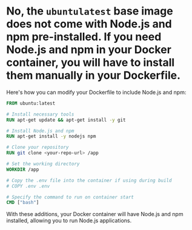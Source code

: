 # No, the `ubuntulatest` base image does not come with Node.js and npm pre-installed. If you need Node.js and npm in your Docker container, you will have to install them manually in your Dockerfile.

Here's how you can modify your Dockerfile to include Node.js and npm:

```Dockerfile
FROM ubuntu:latest

# Install necessary tools
RUN apt-get update && apt-get install -y git

# Install Node.js and npm
RUN apt-get install -y nodejs npm

# Clone your repository
RUN git clone <your-repo-url> /app

# Set the working directory
WORKDIR /app

# Copy the .env file into the container if using during build
# COPY .env .env

# Specify the command to run on container start
CMD ["bash"]
```

With these additions, your Docker container will have Node.js and npm installed, allowing you to run Node.js applications.